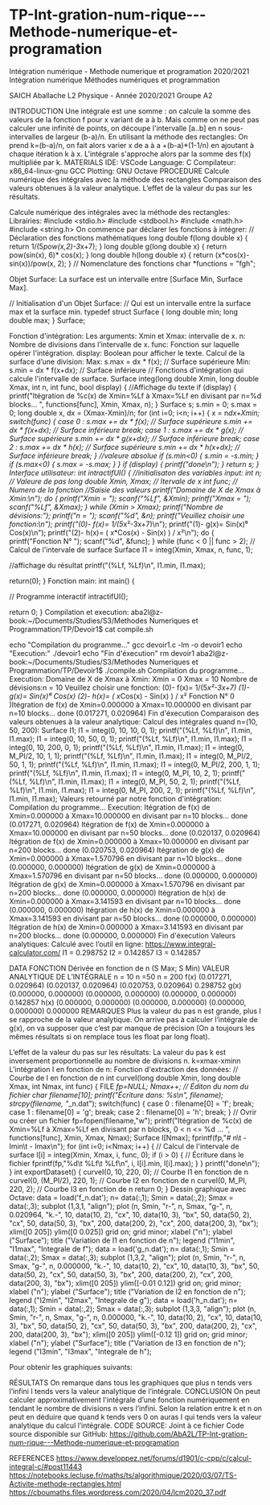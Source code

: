 # TP-Int-gration-num-rique---Methode-numerique-et-programation
Intégration numérique - Methode numerique et programation 2020/2021
Intégration numérique
Méthodes numériques et programmation

SAICH Aballache
L2 Physique - Année 2020/2021
Groupe A2 




INTRODUCTION
Une intégrale est une somme : on calcule la somme des valeurs de la fonction f pour x variant de a à b. Mais comme on ne peut pas calculer une infinité de points, on découpe l'intervalle [a..b] en n sous-intervalles de largeur (b-a)/n.
En utilisant la méthode des rectangles: On prend k=(b-a)/n, on fait alors varier x de a à a +(b-a)*(1-1/n) en ajoutant à chaque itération k à x. L'intégrale s'approche alors par la somme des f(x) multipliée par k.
MATERIALS
IDE: VSCode
Language: C
Compilateur: x86_64-linux-gnu GCC
Plotting: GNU Octave
PROCEDURE
Calcule numérique des intégrales avec la méthode des rectangles
Comparaison des valeurs obtenues à la valeur analytique.
L’effet de la valeur du pas sur les résultats.









Calcule numérique des intégrales avec la méthode des rectangles:
Librairies:
#include <stdio.h>
#include <stdbool.h>
#include <math.h>
#include <string.h>
On commence par déclarer les fonctions à intégrer:
// Déclaration des fonctions mathématiques
long double f(long double x) {
   return 1/(5*pow(x,2)-3*x+7);
}
long double g(long double x) {
   return pow(sin(x), 6)* cos(x);
}
long double h(long double x) {
   return (x*cos(x)-sin(x))/pow(x, 2);
}
// Nomenclature des fonctions
char *functions = "fgh";




Objet Surface: La surface est un intervalle entre [Surface Min, Surface Max].

// Initialisation d'un Objet Surface:
// Qui est un intervalle entre la surface max et la surface min.
typedef struct Surface {
   long double min;
   long double max;
} Surface;

Fonction d'intégration: 
Les arguments: 
Xmin et Xmax: intervalle de x.
n: Nombre de divisions dans l’intervalle de x.
func: Fonction sur laquelle opérer l'intégration.
display: Boolean pour afficher le texte.
    Calcul de la surface d’une division:
Max: s.max = dx * f(x); // Surface supérieure
Min:  s.min = dx * f(x+dx); // Surface inférieure
// Fonctions d'intégration qui calcule l'intervalle de surface.
Surface integ(long double Xmin, long double Xmax, int n, int func, bool display) {
   //Affichage du texte
   if (display) {
       printf("Itégration de %c(x) de Xmin=%Lf à Xmax=%Lf en divisant par n=%d blocks... ", functions[func], Xmin, Xmax, n);
   }
   Surface s;
   s.min = 0;
   s.max = 0;
   long double x, dx = (Xmax-Xmin)/n;
   for (int i=0; i<n; i++) {
       x = n*dx+Xmin;
       switch(func) {
           case 0 :
               s.max += dx * f(x); // Surface supérieure
               s.min += dx * f(x+dx); // Surface inférieure
               break;
           case 1 :
               s.max += dx * g(x); // Surface supérieure
               s.min += dx * g(x+dx); // Surface inférieure
               break;
           case 2 :
               s.max += dx * h(x); // Surface supérieure
               s.min += dx * h(x+dx); // Surface inférieure
               break;
       }
       //valeure absolue
       if (s.min<0) {
           s.min = -s.min;
       }
       if (s.max<0) {
           s.max = -s.max;
       }
   }
   if (display) {
       printf("done\n");
   }
   return s;
}
Interface utilisateur:
int intractifUI() {
   //initialisaton des variables input:
   int n; // Valeure de pas
   long double Xmin, Xmax; // Itervale de x
   int func; // Numero de la fonction
   //Saisie des valeurs
   printf("Domaine de X de Xmax à Xmin:\n");
   do {
       printf("Xmin = ");
       scanf("%Lf", &Xmin);
       printf("Xmax = ");
       scanf("%Lf", &Xmax);
   } while (Xmin > Xmax);
   printf("Nombre de dévisions:");
   printf("n = ");
   scanf("%d", &n);
   printf("Veuillez choisir une fonction:\n");
   printf("(0)- f(x)= 1/(5*x²-3x+7)\n");
   printf("(1)- g(x)= Sin(x)⁶ Cos(x)\n");
   printf("(2)- h(x)= ( x*Cos(x) - Sin(x) ) / x²\n");
   do {
       printf("Fonction N° ");
       scanf("%d", &func);
   } while (func < 0 || func > 2);
   // Calcul de l'intervale de surface
   Surface I1 = integ(Xmin, Xmax, n, func, 1);
 
   //affichage du résultat
   printf("(%Lf, %Lf)\n", I1.min, I1.max);
 
   return(0);
}
Fonction main:
int main() {
 
   // Programme interactif
   intractifUI();
 
   return 0;
}
Compilation et execution:
aba2l@z-book:~/Documents/Studies/S3/Methodes Numeriques et Programmation/TP/Devoir1$ cat compile.sh
 
echo "Compilation du programme..."
gcc devoir1.c -lm -o devoir1
echo "Execution:"
./devoir1
echo "Fin d'éxecution"
rm devoir1
aba2l@z-book:~/Documents/Studies/S3/Methodes Numeriques et Programmation/TP/Devoir1$ ./compile.sh
Compilation du programme...
Execution:
Domaine de X de Xmax à Xmin:
Xmin = 0
Xmax = 10
Nombre de dévisions:n = 10
Veuillez choisir une fonction:
(0)- f(x)= 1/(5*x²-3x+7)
(1)- g(x)= Sin(x)⁶ Cos(x)
(2)- h(x)= ( x*Cos(x) - Sin(x) ) / x²
Fonction N° 0
)Itégration de f(x) de Xmin=0.000000 à Xmax=10.000000 en divisant par n=10 blocks... done
(0.017271, 0.020964)
Fin d'éxecution
Comparaison des valeurs obtenues à la valeur analytique:
Calcul des intégrales quand n=(10, 50, 200):
Surface I1;
   I1 = integ(0, 10, 10, 0, 1);
   printf("(%Lf, %Lf)\n", I1.min, I1.max);
   I1 = integ(0, 10, 50, 0, 1);
   printf("(%Lf, %Lf)\n", I1.min, I1.max);
   I1 = integ(0, 10, 200, 0, 1);
   printf("(%Lf, %Lf)\n", I1.min, I1.max);
   I1 = integ(0, M_PI/2, 10, 1, 1);
   printf("(%Lf, %Lf)\n", I1.min, I1.max);
   I1 = integ(0, M_PI/2, 50, 1, 1);
   printf("(%Lf, %Lf)\n", I1.min, I1.max);
   I1 = integ(0, M_PI/2, 200, 1, 1);
   printf("(%Lf, %Lf)\n", I1.min, I1.max);
   I1 = integ(0, M_PI, 10, 2, 1);
   printf("(%Lf, %Lf)\n", I1.min, I1.max);
   I1 = integ(0, M_PI, 50, 2, 1);
   printf("(%Lf, %Lf)\n", I1.min, I1.max);
   I1 = integ(0, M_PI, 200, 2, 1);
   printf("(%Lf, %Lf)\n", I1.min, I1.max);
Valeurs retourné par notre fonction d'intégration:
Compilation du programme...
Execution:
Itégration de f(x) de Xmin=0.000000 à Xmax=10.000000 en divisant par n=10 blocks... done
(0.017271, 0.020964)
Itégration de f(x) de Xmin=0.000000 à Xmax=10.000000 en divisant par n=50 blocks... done
(0.020137, 0.020964)
Itégration de f(x) de Xmin=0.000000 à Xmax=10.000000 en divisant par n=200 blocks... done
(0.020753, 0.020964)
Itégration de g(x) de Xmin=0.000000 à Xmax=1.570796 en divisant par n=10 blocks... done
(0.000000, 0.000000)
Itégration de g(x) de Xmin=0.000000 à Xmax=1.570796 en divisant par n=50 blocks... done
(0.000000, 0.000000)
Itégration de g(x) de Xmin=0.000000 à Xmax=1.570796 en divisant par n=200 blocks... done
(0.000000, 0.000000)
Itégration de h(x) de Xmin=0.000000 à Xmax=3.141593 en divisant par n=10 blocks... done
(0.000000, 0.000000)
Itégration de h(x) de Xmin=0.000000 à Xmax=3.141593 en divisant par n=50 blocks... done
(0.000000, 0.000000)
Itégration de h(x) de Xmin=0.000000 à Xmax=3.141593 en divisant par n=200 blocks... done
(0.000000, 0.000000)
Fin d'éxecution
Valeurs analytiques:
Calculé avec l’outil en ligne: https://www.integral-calculator.com/
I1 = 0.298752
I2 = 0.142857
I3 = 0.142857


DATA
FONCTION
Dérivée en fonction de n (S Max; S Min)
VALEUR
ANALYTIQUE DE L’INTÉGRALE
n = 10
n =50
n = 200
f(x)
(0.017271, 0.020964)
(0.020137, 0.020964)
(0.020753, 0.020964)
0.298752
g(x)
(0.000000, 0.000000)
(0.000000, 0.000000)
(0.000000, 0.000000)
0.142857
h(x)
(0.000000, 0.000000)
(0.000000, 0.000000)
(0.000000, 0.000000)
0.000000
    REMARQUES
Plus la valeur du pas n est grande, plus I se rapproche de la valeur analytique.
On arrive pas à calculer l’intégrale de g(x), on va supposer que c’est par manque de précision (On a toujours les mêmes résultats si on remplace tous les float par long float).










L’effet de la valeur du pas sur les résultats:
La valeur du pas k est inversement proportionnelle au nombre de divisions n.
 k=xmax-xminn
L’intégration I en fonction de n:
Fonction d'extraction des données:
// Courbe de I en fonction de n
int curveI(long double Xmin, long double Xmax, int Nmax, int func) {
   FILE *fp=NULL;
   Nmax++;
   // Éditon du nom du fichier
   char filename[10];
   printf("Écriture dans: %s\n", filename);
   strcpy(filename, "*_n.dat");
   switch(func) {
       case 0 :
           filename[0] = 'f';
           break;
       case 1 :
           filename[0] = 'g';
           break;
       case 2 :
           filename[0] = 'h';
           break;
   }
   // Ovrir ou créer un fichier
   fp=fopen(filename,"w");
   printf("Itégration de %c(x) de Xmin=%Lf à Xmax=%Lf en divisant par n blocks, 0 < n <= %d  ... ", functions[func], Xmin, Xmax, Nmax);
   Surface I[Nmax];
   fprintf(fp,"# n\t - Imin\t - Imax\n");
   for (int i=0; i<Nmax; i++) {
       // Calcul de l'intervale de surface
       I[i] = integ(Xmin, Xmax, i, func, 0);
       if (i > 0) {
           // Écriture dans le fichier
           fprintf(fp,"%d\t %Lf\t %Lf\n", i, I[i].min, I[i].max);
       }
   }
   printf("done\n");
}
int exportDataset() {
   curveI(0, 10, 220, 0); // Courbe I1 en fonction de n
   curveI(0, (M_PI/2), 220, 1); // Courbe I2 en fonction de n
   curveI(0, M_PI, 220, 2); // Courbe I3 en fonction de n
   return 0;
}
Dessin graphique avec Octave:
data = load('f_n.dat');
n= data(:,1);
Smin = data(:,2);
Smax = data(:,3);
subplot (1,3,1, "align");
plot (n, Smin, "r-", n, Smax, "g-", n, 0.020964, "k.-",
10, data(10, 2), "cx",
10, data(10, 3), "bx",
50, data(50, 2), "cx",
50, data(50, 3), "bx",
200, data(200, 2), "cx",
200, data(200, 3), "bx");
xlim([0 205])
ylim([0 0.025])
grid on;
grid minor;
xlabel ("n");
ylabel ("Surface");
title ("Variation de I1 en fonction de n");
legend ("I1min", "I1max", "Integrale de f");
data = load('g_n.dat');
n= data(:,1);
Smin = data(:,2);
Smax = data(:,3);
subplot (1,3,2, "align");
plot (n, Smin, "r-", n, Smax, "g-", n, 0.000000, "k.-",
10, data(10, 2), "cx",
10, data(10, 3), "bx",
50, data(50, 2), "cx",
50, data(50, 3), "bx",
200, data(200, 2), "cx",
200, data(200, 3), "bx");
xlim([0 205])
ylim([-0.01 0.12])
grid on;
grid minor;
xlabel ("n");
ylabel ("Surface");
title ("Variation de I2 en fonction de n");
legend ("I2min", "I2max", "Integrale de g");
data = load('h_n.dat');
n= data(:,1);
Smin = data(:,2);
Smax = data(:,3);
subplot (1,3,3, "align");
plot (n, Smin, "r-", n, Smax, "g-", n, 0.000000, "k.-",
10, data(10, 2), "cx",
10, data(10, 3), "bx",
50, data(50, 2), "cx",
50, data(50, 3), "bx",
200, data(200, 2), "cx",
200, data(200, 3), "bx");
xlim([0 205])
ylim([-0.12 1])
grid on;
grid minor;
xlabel ("n");
ylabel ("Surface");
title ("Variation de I3 en fonction de n");
legend ("I3min", "I3max", "Integrale de h");











Pour obtenir les graphiques suivants:





RÉSULTATS
On remarque dans tous les graphiques que plus n tends vers l’infini I tends vers la valeur analytique de l’intégrale.
CONCLUSION
On peut calculer approximativement l'intégrale d’une fonction numériquement en tendant le nombre de divisions n vers l’infini.
Selon la relation entre k et n on peut en déduire que quand k tends vers 0 on auras I qui tends vers la valeur analytique du calcul l’intégrale.
CODE SOURCE:
Joint à ce fichier
Code source disponible sur GitHub: https://github.com/AbA2L/TP-Int-gration-num-rique---Methode-numerique-et-programation




REFERENCES
https://www.developpez.net/forums/d1901/c-cpp/c/calcul-integral-c/#post11443
https://notebooks.lecluse.fr/maths/ts/algorithmique/2020/03/07/TS-Activite-methode-rectangles.html
https://cboumaths.files.wordpress.com/2020/04/lcm2020_37.pdf
